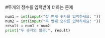 #두개의 정수를 입력받아 더하는 문제

```py
num1 = int(input("첫 번째 숫자를 입력하세요: "))
num2 = int(input("두 번째 숫자를 입력하세요: "))
result = num1 + num2
print("두 숫자의 합은:", result)
```


